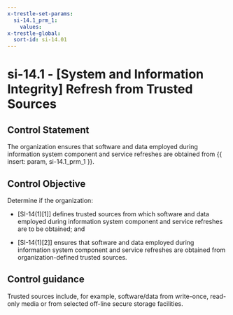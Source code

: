 ```yaml
---
x-trestle-set-params:
  si-14.1_prm_1:
    values:
x-trestle-global:
  sort-id: si-14.01
---
```


# si-14.1 - \[System and Information Integrity\] Refresh from Trusted Sources

## Control Statement

The organization ensures that software and data employed during information system component and service refreshes are obtained from {{ insert: param, si-14.1_prm_1 }}.

## Control Objective

Determine if the organization:

- \[SI-14(1)[1]\] defines trusted sources from which software and data employed during information system component and service refreshes are to be obtained; and

- \[SI-14(1)[2]\] ensures that software and data employed during information system component and service refreshes are obtained from organization-defined trusted sources.

## Control guidance

Trusted sources include, for example, software/data from write-once, read-only media or from selected off-line secure storage facilities.
